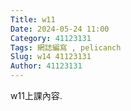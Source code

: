```yaml
---
Title: w11
Date: 2024-05-24 11:00
Category: 41123131
Tags: 網誌編寫 , pelicanch
Slug: w14 41123131
Author: 41123131
---
```


w11上課內容.
<!-- PELICAN_END_SUMMARY -->












